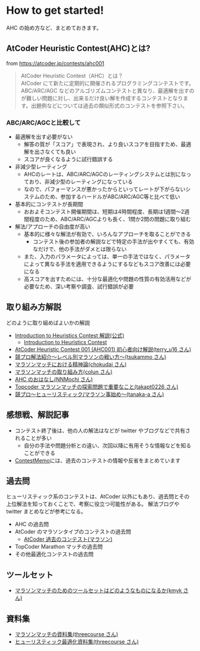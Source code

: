 # How to get started!

AHC の始め方など、まとめておきます。

## AtCoder Heuristic Contest(AHC)とは?

from https://atcoder.jp/contests/ahc001

> AtCoder Heuristic Contest（AHC）とは？  
> AtCoder にて新たに定期的に開催されるプログラミングコンテストです。ABC/ARC/AGC などのアルゴリズムコンテストと異なり、最適解を出すのが難しい問題に対し、出来るだけ良い解を作成するコンテストとなります。出題例などについては過去の類似形式のコンテストを参照下さい。

### ABC/ARC/AGCと比較して

- 最適解を出す必要がない
  - 解答の質が「スコア」で表現され、より良いスコアを目指すため、最適解を出さなくても良い
  - スコアが良くなるように試行錯誤する
- 非減少型レーティング
  - AHCのレートは、ABC/ARC/AGCのレーティングシステムとは別になっており、非減少型のレーティングになっている
  - なので、パフォーマンスが悪かったからといってレートが下がらないシステムのため、参加するハードルがABC/ARC/AGC等と比べて低い
- 基本的にコンテストが長期間
  - おおよそコンテスト開催期間は、短期は4時間程度、長期は1週間〜2週間程度のため、ABC/ARC/AGCよりも長く、1問か2問の問題に取り組む
- 解法/アプローチの自由度が高い
  - 基本的に様々な解法が有効で、いろんなアプローチを取ることができる
    - コンテスト後の参加者の解説などで特定の手法が出やすくても、有効なだけで、他の手法がダメとは限らない
  - また、入力のパラメータによっては、単一の手法ではなく、パラメータによって異なる手法を適用できるようにするなどもスコア改善には必要になる
  - 高スコアを出すためには、十分な最適化や問題の性質の有効活用などが必要なため、深い考察や調査、試行錯誤が必要

## 取り組み方解説

どのように取り組めばよいかの解説

- [Introduction to Heuristics Contest 解説(公式)](https://img.atcoder.jp/intro-heuristics/editorial.pdf)
  - [Introduction to Heuristics Contest](https://atcoder.jp/contests/intro-heuristics)
- [AtCoder Heuristic Contest 001 (AHC001) 初心者向け解説(terry_u16 さん)](https://www.terry-u16.net/entry/ahc001-how-to)
- [競プロ解法紹介～レベル別マラソンの戦い方～(tsukammo さん)](https://qiita.com/tsukammo/items/7041a00e429f9f5ac4ae)
- [マラソンマッチにおける精神論(chokudai さん)](https://chokudai.hatenablog.com/entry/2014/12/04/000132)
- [マラソンマッチの取り組み方(colun さん)](http://www.colun.net/archives/294)
- [AHC のおはなし(NNMochi さん)](https://trap.jp/post/1304/)
- [Topcoder マラソンマッチの探索問題で重要なこと(takapt0226 さん)](https://qiita.com/takapt0226/items/b2f6d1d77a034b529e21)
- [競プロ〜ヒューリスティック/マラソン事始め〜(tanaka-a さん)](https://qiita.com/tanaka-a/items/3c2a1bca63759ec71e7f)

## 感想戦、解説記事

- コンテスト終了後は、他の人の解法はなどが twitter やブログなどで共有されることが多い
  - 自分の手法や問題分析との違い、次回以降に有用そうな情報などを知ることができる
- [ContestMemo](../ContestMemo/index.md)には、過去のコンテストの情報や反省をまとめています

## 過去問

ヒューリスティック系のコンテストは、AtCoder 以外にもあり、過去問とその上位解法を知っておくことで、考察に役立つ可能性がある。
解法ブログや twitter まとめなどが参考になる。

- AHC の過去問
- AtCoder のマラソンタイプのコンテストの過去問
  - [AtCoder 過去のコンテスト(マラソン)](https://atcoder.jp/contests/archive?ratedType=0&category=1200&keyword=)
- TopCoder Marathon マッチの過去問
- その他最適化コンテストの過去問

## ツールセット

- [マラソンマッチのためのツールセットはどのようなものになるか(kmyk さん)](https://kmyk.github.io/blog/blog/2021/03/18/what-is-a-toolset-for-marathon-matches/)

## 資料集

- [マラソンマッチの資料集(threecourse さん)](https://threecourse.hatenablog.com/entry/%3Fp%3D1164)
- [ヒューリスティック最適化資料集(threecourse さん)](https://heuristic-ja.growi.cloud/)
